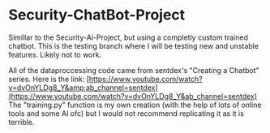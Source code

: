 # Security-ChatBot-Project

Simillar to the Security-Ai-Project, but using a completly custom trained chatbot.
This is the testing branch where I will be testing new and unstable features. Likely not to work.

All of the dataproccessing code came from sentdex's "Creating a Chatbot" series. Here is the link: [https://www.youtube.com/watch?v=dvOnYLDg8_Y&amp;ab_channel=sentdex](https://www.youtube.com/watch?v=dvOnYLDg8_Y&ab_channel=sentdex)
The "training.py" function is my own creation (with the help of lots of online tools and some AI ofc) but I would not recommend replicating it as it is terrible.
